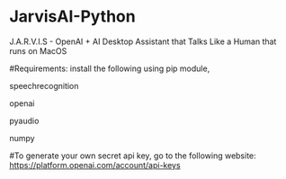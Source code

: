 # JarvisAI-Python
J.A.R.V.I.S - OpenAI + AI Desktop Assistant that Talks Like a Human that runs on MacOS

#Requirements:
install the following using pip module,

speechrecognition  

openai

pyaudio

numpy

#To generate your own secret api key, go to the following website:
https://platform.openai.com/account/api-keys




